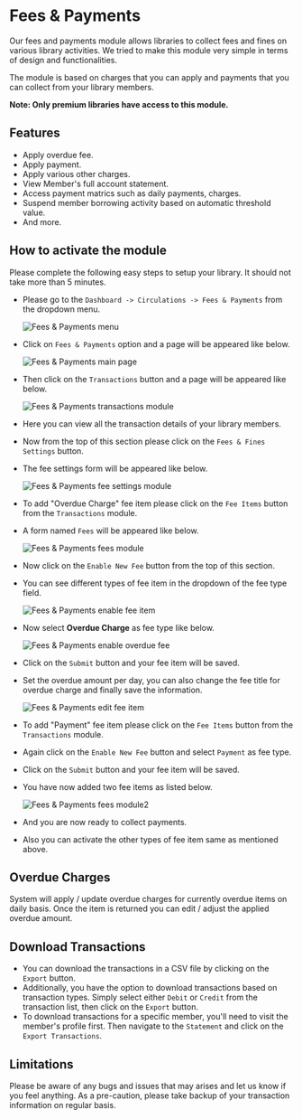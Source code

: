 # Fees & Payments

Our fees and payments module allows libraries to collect fees and fines on various library activities. We tried to make this module very simple in terms of design and functionalities.

The module is based on charges that you can apply and payments that you can collect from your library members.

**Note: Only premium libraries have access to this module.**

## Features

* Apply overdue fee.
* Apply payment.
* Apply various other charges.
* View Member's full account statement.
* Access payment matrics such as daily payments, charges.
* Suspend member borrowing activity based on automatic threshold value.
* And more.

## How to activate the module

Please complete the following easy steps to setup your library. It should not take more than 5 minutes.

* Please go to the `Dashboard -> Circulations -> Fees & Payments` from the dropdown menu.

	![Fees & Payments menu](img/fees-payments-menu.png)

* Click on `Fees & Payments` option and a page will be appeared like below.

	![Fees & Payments main page](img/fees-payments-main-page.png)

* Then click on the `Transactions` button and a page will be appeared like below.

	![Fees & Payments transactions module](img/transaction-list.png)

* Here you can view all the transaction details of your library members.
* Now from the top of this section please click on the `Fees & Fines Settings` button.
* The fee settings form will be appeared like below.

	![Fees & Payments fee settings module](img/fees-payments-fee-settings-module.png)

* To add "Overdue Charge" fee item please click on the `Fee Items` button from the `Transactions` module.
* A form named `Fees` will be appeared like below.

	![Fees & Payments fees module](img/fees-payments-fees-module.png)
 
* Now click on the `Enable New Fee` button from the top of this section.
* You can see different types of fee item in the dropdown of the fee type field.

	 ![Fees & Payments enable fee item](img/fees-payments-enable-fee-item.png)

* Now select **Overdue Charge** as fee type like below.

	![Fees & Payments enable overdue fee](img/fees-payments-enable-overdue-fee.png)

* Click on the `Submit` button and your fee item will be saved.
* Set the overdue amount per day, you can also change the fee title for overdue charge and finally save the information.

	![Fees & Payments edit fee item](img/fees-payments-edit-fee-item.png)
	
* To add "Payment" fee item please click on the `Fee Items` button from the `Transactions` module.
* Again click on the `Enable New Fee` button and select `Payment` as fee type.
* Click on the `Submit` button and your fee item will be saved.
* You have now added two fee items as listed below.

	![Fees & Payments fees module2](img/fees-payments-fees-module2.png)

* And you are now ready to collect payments.
* Also you can activate the other types of fee item same as mentioned above.

## Overdue Charges

System will apply / update overdue charges for currently overdue items on daily basis. Once the item is returned you can edit / adjust the applied overdue amount.

## Download Transactions

* You can download the transactions in a CSV file by clicking on the `Export` button.
* Additionally, you have the option to download transactions based on transaction types. Simply select either `Debit` or `Credit` from the transaction list, then click on the `Export` button.
* To download transactions for a specific member, you'll need to visit the member's profile first. Then navigate to the `Statement` and click on the `Export Transactions`.

## Limitations

Please be aware of any bugs and issues that may arises and let us know if you feel anything. As a pre-caution, please take backup of your transaction information on regular basis.